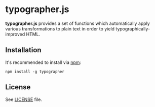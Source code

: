 typographer.js
==============

**typographer.js** provides a set of functions which automatically
apply various transformations to plain text in order to yield
typographically-improved HTML.

Installation
------------

It's recommended to install via [npm](https://github.com/isaacs/npm/):

    npm install -g typographer

License
-------

See [LICENSE](https://github.com/ekalinin/typographer.js/blob/master/LICENSE)
file.
